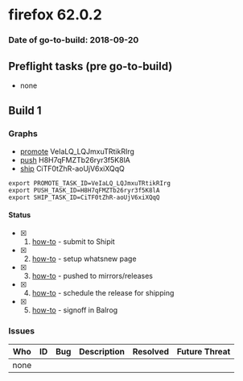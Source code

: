 # firefox 62.0.2

### Date of go-to-build: 2018-09-20

## Preflight tasks (pre go-to-build)
- none

## Build 1  

### Graphs
* [promote](https://tools.taskcluster.net/push-inspector/#/VeIaLQ_LQJmxuTRtikRIrg) VeIaLQ_LQJmxuTRtikRIrg
* [push](https://tools.taskcluster.net/push-inspector/#/H8H7qFMZTb26ryr3f5K8lA) H8H7qFMZTb26ryr3f5K8lA
* [ship](https://tools.taskcluster.net/push-inspector/#/CiTF0tZhR-aoUjV6xiXQqQ) CiTF0tZhR-aoUjV6xiXQqQ
```
export PROMOTE_TASK_ID=VeIaLQ_LQJmxuTRtikRIrg
export PUSH_TASK_ID=H8H7qFMZTb26ryr3f5K8lA
export SHIP_TASK_ID=CiTF0tZhR-aoUjV6xiXQqQ
```


#### Status
- [x] 1.  [how-to](https://wiki.mozilla.org/Release:Release_Automation_on_Mercurial:Starting_a_Release#Submit_to_Ship_It)  - submit to Shipit
- [x] 2.  [how-to](https://github.com/mozilla-releng/releasewarrior-2.0/blob/master/docs/release-promotion/desktop/howto-rc.md)  - setup whatsnew page
- [x] 3.  [how-to](https://github.com/mozilla-releng/releasewarrior-2.0/blob/master/docs/release-promotion/desktop/howto.md#push-artifacts-to-releases-directory)  - pushed to mirrors/releases
- [x] 4.  [how-to](https://github.com/mozilla-releng/releasewarrior-2.0/blob/master/docs/release-promotion/desktop/howto.md#ship-the-release)  - schedule the release for shipping
- [x] 5.  [how-to](https://github.com/mozilla-releng/releasewarrior-2.0/blob/master/docs/release-promotion/desktop/howto.md#obtain-sign-offs-for-changes)  - signoff in Balrog

### Issues
| Who                 | ID               | Bug                                                                 | Description                | Resolved                | Future Threat                |
| ------------------- | ---------------- | ------------------------------------------------------------------- | -------------------------- | ----------------------- | ---------------------------- |
| none | | | | | |

